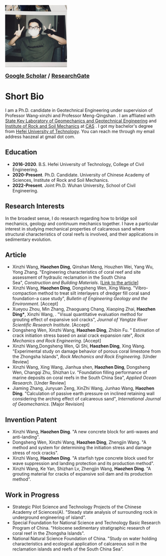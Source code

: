 <img src="头像.jpg" width="200">
<p style='margin-bottom: 10px;'>
   <strong><font size="4"><a href="https://scholar.google.com/citations?user=_UgQOOIAAAAJ&hl=zh-CN/">Google Scholar</a> / <a href="https://www.researchgate.net/profile/Haozhen-Ding-2/">ResearchGate</a></font></strong><br>
  </p>

<h1 id="page-title">Short Bio</h1>
<p>I am a Ph.D. candidate in Geotechnical Engineering under supervision of Professor Wang-xinzhi and Professor Meng-Qingshan . I am affliated with <a href="http://www.sklgme.org/">State Key Laboratory of Geomechanics and Geotechnical Engineering</a> and <a href="http://www.whrsm.ac.cn/">Institute of Rock and Soil Mechanics</a> at <a href="http://www.cas.ac.cn/">CAS</a> . I got my bachelor's degree from <a href="https://www.hfut.edu.cn/">Hefei University of Technology</a>. You can reach me through my email address haozeal at gmail dot com.</p>
  <div class="article-content">
  <div class="field field-name-body field-type-text-with-summary field-label-hidden"><div class="field-items"><div class="field-item even" property="content:encoded"><h2><strong>Education</strong></h2>
<ul><li><b>2016-2020</b>. B.S. Hefei University of Technology, College of Civil Engineering.</li>
<li><b>2020-Present</b>. Ph.D. Candidate. University of Chinese Academy of Sciences, Institute of Rock and Soil Mechanics.</li>
<li><b>2022-Present</b>. Joint Ph.D. Wuhan University, School of Civil Engineering.</li></ul>
<h2><strong>Research Interests</strong></h2>
<p>In the broadest sense, I do research regarding how to bridge soil mechanics, geology and continuum mechanics together. I have a particular interest in studying mechanical properties of calcareous sand where structural characteristics of coral reefs is involved, and their applications in sedimentary evolution.&nbsp;</p>
<h2><strong>Article</strong></h2>
<ul><li>Xinzhi Wang, <b>Haozhen Ding</b>, Qinshan Meng, Houzhen Wei, Yang Wu, Yong Zhang. "Engineering characteristics of coral reef and site assessment of hydraulic reclamation in the South China Sea",&nbsp;<em>Construction and Building Materials</em>. [<a href="https://www.sciencedirect.com/science/article/abs/pii/S0950061821020225">Link to the article</a>]</li> 
<li>Xinzhi Wang, <b>Haozhen Ding</b>, Dongsheng Wen, Xing Wang. "Vibro-compaction method to treat silt interlayers of dredger fill coral sand foundation-a case study",&nbsp;<em>Bulletin of Engineering Geology and the Environment</em>. [Accept] </li>
<li>Xueyou Zhou, Min Zhang, Zhaoguang Chang, Xiaoping Zhai, <b>Haozhen Ding*</b>, Xinzhi Wang, . "Visual quantitative evaluation method for grouting 
effect of expansive soil cracks",&nbsp;<em>Journal of Yangtze River Scientific Research Institute</em>. [Accept] </li>
<li>Dongsheng Wen, Xinzhi Wang, <b>Haozhen Ding</b>, Zhibin Fu. " Estimation of crack initiation stress based on axial crack expansion rate",&nbsp;<em>Rock Mechanics and Rock Engineering</em>. [Accept]</li>
<li>Xinzhi Wang,Dongsheng Wen, Qi Shi, <b>Haozhen Ding</b>, Xing Wang. "Experimental study on damage behavior of porous coral limestone from the Zhongsha Islands",&nbsp;<em>Rock Mechanics and Rock Engineering</em>. [Under Review]</li>
<li>Xinzhi Wang, Xing Wang, Jianhua shen, <b>Haozhen Ding</b>, Dongsheng Wen, Changqi Zhu, Shizhan Lv. "Foundation filling performance of marine deposits on coral reefs in the South China Sea",&nbsp;<em>Applied Ocean Research</em>. [Under Review] </li>
<li>Jiaming Zhang, Junyuan Zeng, XinZhi Wang, Junhao Wang, <b>Haozhen Ding</b>. "Calculation of passive earth pressure on inclined retaining wall considering the arching effect of calcareous sand",&nbsp;<em>International Journal of Geomechanics</em>. [Major Revision]</li>
</ul><h2><strong>Invention Patent</strong></h2> 
<ul><li>Xinzhi Wang,&nbsp;<b>Haozhen Ding</b>. "A new concrete block for anti-waves and anti-landing".&nbsp;</li>
<li>Dongsheng Wen, Xinzhi Wang,&nbsp;<b>Haozhen Ding</b>, Zhengjin Wang. "A method and system for determining the initiation stress and damage stress of rock cracks".&nbsp;</li>
<li>Xinzhi Wang,&nbsp;<b>Haozhen Ding</b>. "A starfish type concrete block used for wave suppression and landing protection and its production method".&nbsp;</li>
<li>Xinzhi Wang, Ke Yan, Shizhan Lv, Zhengjin Wang,&nbsp;<b>Haozhen Ding</b>. "A grouting material for cracks of expansive soil dam and its production method".&nbsp;</li>
</ul><h2><strong>Work in Progress</strong></h2>
<ul><li>Strategic Pilot Science and Technology Projects of the Chinese Academy of Sciences(A). "Steady state analysis of surrounding rock in underground engineering of island".&nbsp;</li>
<li>Special Foundation for National Science and Technology Basic Research Program of China. "Holocene sedimentary stratigraphic research of coral reef in the Zhongsha Islands".&nbsp;</li>
<li>National Natural Science Foundation of China. "Study on water holding characteristics and ecological application of calcareous soil in the reclamation islands and reefs of the South China Sea".&nbsp;</li>

      
